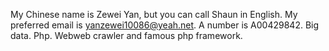 
My Chinese name is Zewei Yan, but you can call Shaun in English. My preferred email is yanzewei10086@yeah.net. A number is A00429842.
Big data.
Php.
Webweb crawler and famous php framework.

